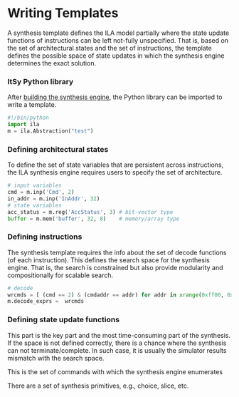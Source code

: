 # Writing Templates

A synthesis template defines the ILA model partially where the state update functions of instructions can be left not-fully unspecified. That is, based on the set of architectural states and the set of instructions, the template defines the possible space of state updates in which the synthesis engine determines the exact solution. 

### ItSy Python library

After [building the synthesis engine](../start/python.md), the Python library can be imported to write a template.

```python
#!/bin/python
import ila
m = ila.Abstraction("test")
```

### Defining architectural states

To define the set of state variables that are persistent across instructions, the ILA synthesis engine requires users to specify the set of architecture. 

```python
# input variables
cmd = m.inp('Cmd', 2)
in_addr = m.inp('InAddr', 32)
# state variables
acc_status = m.reg('AccStatus', 3) # bit-vector type
buffer = m.mem('buffer', 32, 8)    # memory/array type
```

### Defining instructions

The synthesis template requires the info about the set of decode functions \(of each instruction\). This defines the search space for the synthesis engine. That is, the search is constrained but also provide modularity and compositionally for scalable search. 

```python
# decode 
wrcmds = [ (cmd == 2) & (cmdaddr == addr) for addr in xrange(0xff00, 0xff40) ]
m.decode_exprs =  wrcmds
```

### Defining state update functions

This part is the key part and the most time-consuming part of the synthesis. If the space is not defined correctly, there is a chance where the synthesis can not terminate/complete. In such case, it is usually the simulator results mismatch with the search space.

This is the set of commands with which the synthesis engine enumerates 

There are a set of synthesis primitives, e.g., choice, slice, etc. 


